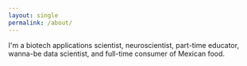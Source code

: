 ```yaml
---
layout: single
permalink: /about/
---
```




I'm a biotech applications scientist, neuroscientist, part-time educator, wanna-be data scientist, and full-time consumer of Mexican food.
